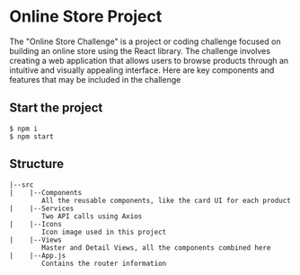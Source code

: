 # Online Store Project
The "Online Store Challenge" is a project or coding challenge focused on building an online store using the React library. The challenge involves creating a web application that allows users to browse products through an intuitive and visually appealing interface. Here are key components and features that may be included in the challenge

## Start the project

```
$ npm i
$ npm start
```
## Structure

```
|--src
|    |--Components
        All the reusable components, like the card UI for each product
|    |--Services
        Two API calls using Axios
|    |--Icons
        Icon image used in this project
|    |--Views
        Master and Detail Views, all the components combined here
|    |--App.js
        Contains the router information
```
